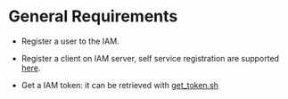 # General Requirements

* Register a user to the IAM.

* Register a client on IAM server, self service registration are supported [here](https://iam-test.indigo-datacloud.eu/login). 

* Get a IAM token: it can be retrieved with [get_token.sh](https://gist.githubusercontent.com/dciangot/3b098173fc1710ad6b07ecda5b4e179a/raw/379949e1ce00d28dbdb64b65ed3a1d1676da4789/get_token.sh)
